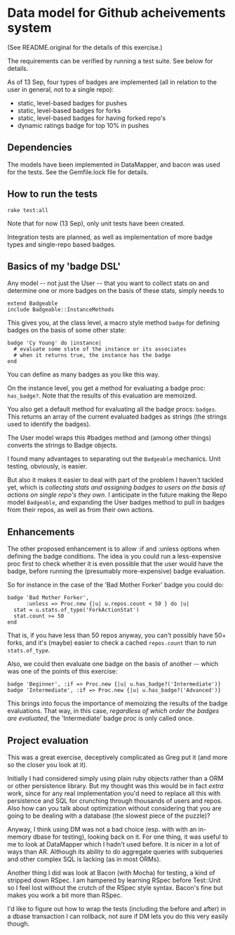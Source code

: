 
# Data model for Github acheivements system 
(See README.original for the details of this exercise.)

The requirements can be verified by running a test suite.  See below for details.

As of 13 Sep, four types of badges are implemented (all in relation to the user in general, not to a single repo):

- static, level-based badges for pushes
- static, level-based badges for forks
- static, level-based badges for having forked repo's
- dynamic ratings badge for top 10% in pushes


## Dependencies

The models have been implemented in DataMapper, and bacon was used for the tests.  See the Gemfile.lock file for details.

  
## How to run the tests

    rake test:all
    

Note that for now (13 Sep), only unit tests have been created.

Integration tests are planned, as well as implementation of more badge types and single-repo based badges.


## Basics of my 'badge DSL'

Any model -- not just the User -- that you want to collect stats on and determine one or more badges on the basis of these stats, simply needs to 

    extend Badgeable
    include Badgeable::InstanceMethods
    
This gives you, at the class level, a macro style method `badge` for defining badges on the basis of some other state:

    badge 'Cy Young' do |instance|
      # evaluate some state of the instance or its associates
      # when it returns true, the instance has the badge
    end
    
You can define as many badges as you like this way.

On the instance level, you get a method for evaluating a badge proc: `has_badge?`.  Note that the results of this evaluation are memoized.

You also get a default method for evaluating all the badge procs:  `badges`.  This returns an array of the current evaluated badges as strings (the strings used to identify the badges).

The User model wraps this #badges method and (among other things) converts the strings to Badge objects.

I found many advantages to separating out the `Badgeable` mechanics.  Unit testing, obviously, is easier.  

But also it makes it easier to deal with part of the problem I haven't tackled yet, which is _collecting stats and assigning badges to users on the basis of actions on single repo's they own_.  I anticipate in the future making the Repo model `Badgeable`, and expanding the User badges method to pull in badges from their repos, as well as from their own actions.

## Enhancements

The other proposed enhancement is to allow :if and :unless options when defining the badge conditions.  The idea is you could run a less-expensive proc first to check whether it is even possible that the user would have the badge, before running the (presumably more-expensive) badge evaluation.  

So for instance in the case of the 'Bad Mother Forker' badge you could do:

    badge 'Bad Mother Forker', 
          :unless => Proc.new {|u| u.repos.count < 50 } do |u|
      stat = u.stats.of_type('ForkActionStat')
      stat.count >= 50
    end

That is, if you have less than 50 repos anyway, you can't possibly have 50+ forks, and it's (maybe) easier to check a cached `repos.count` than to run `stats.of_type`.

Also, we could then evaluate one badge on the basis of another -- which was one of the points of this exercise:

    badge 'Beginner', :if => Proc.new {|u| u.has_badge?('Intermediate')}
    badge 'Intermediate', :if => Proc.new {|u| u.has_badge?('Advanced')}
    
This brings into focus the importance of memoizing the results of the badge evaluations.  That way, in this case, _regardless of which order the badges are evaluated_, the 'Intermediate' badge proc is only called once.
    
    
## Project evaluation

This was a great exercise, deceptively complicated as Greg put it (and more so the closer you look at it).

Initially I had considered simply using plain ruby objects rather than a ORM or other persistence library.  But my thought was this would be in fact _extra_ work, since for any real implementation you'd need to replace all this with persistence and SQL for crunching through thousands of users and repos.  Also how can you talk about optimization without considering that you are going to be dealing with a database (the slowest piece of the puzzle)?  

Anyway, I think using DM was not a bad choice (esp. with with an in-memory dbase for testing), looking back on it.  For one thing, it was useful to me to look at DataMapper which I hadn't used before.  It is nicer in a lot of ways than AR.  Although its ability to do aggregate queries with subqueries and other complex SQL is lacking (as in most ORMs).

Another thing I did was look at Bacon (with Mocha) for testing, a kind of stripped down RSpec.  I am hampered by learning RSpec before Test::Unit so I feel lost without the crutch of the RSpec style syntax.  Bacon's fine but makes you work a bit more than RSpec.  

I'd like to figure out how to wrap the tests (including the before and after) in a dbase transaction I can rollback, not sure if DM lets you do this very easily though.

